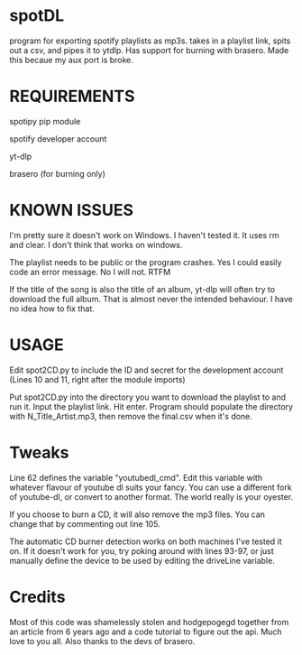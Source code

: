# spotDL
program for exporting spotify playlists as mp3s. takes in a playlist link, spits out a csv, and pipes it to ytdlp. Has support for burning with brasero. Made this becaue my aux port is broke.

# REQUIREMENTS
spotipy pip module

spotify developer account

yt-dlp

brasero (for burning only)
# KNOWN ISSUES
I'm pretty sure it doesn't work on Windows. I haven't tested it. It uses rm and clear. I don't think that works on windows.

The playlist needs to be public or the program crashes. Yes I could easily code an error message. No I will not. RTFM

If the title of the song is also the title of an album, yt-dlp will often try to download the full album. That is almost never the intended behaviour. I have no idea how to fix that.

# USAGE
Edit spot2CD.py to include the ID and secret for the development account (Lines 10 and 11, right after the module imports)

Put spot2CD.py into the directory you want to download the playlist to and run it. Input the playlist link. Hit enter. Program should populate the directory with N_Title_Artist.mp3, then remove the final.csv when it's done. 

# Tweaks
Line 62 defines the variable "youtubedl_cmd". Edit this variable with whatever flavour of youtube dl suits your fancy. You can use a different fork of youtube-dl, or convert to another format. The world really is your oyester.

If you choose to burn a CD, it will also remove the mp3 files. You can change that by commenting out line 105.

The automatic CD burner detection works on both machines I've tested it on. If it doesn't work for you, try poking around with lines 93-97, or just manually define the device to be used by editing the driveLine variable.

# Credits
Most of this code was shamelessly stolen and hodgepogegd together from an article from 6 years ago and a code tutorial to figure out the api. Much love to you all. Also thanks to the devs of brasero.
